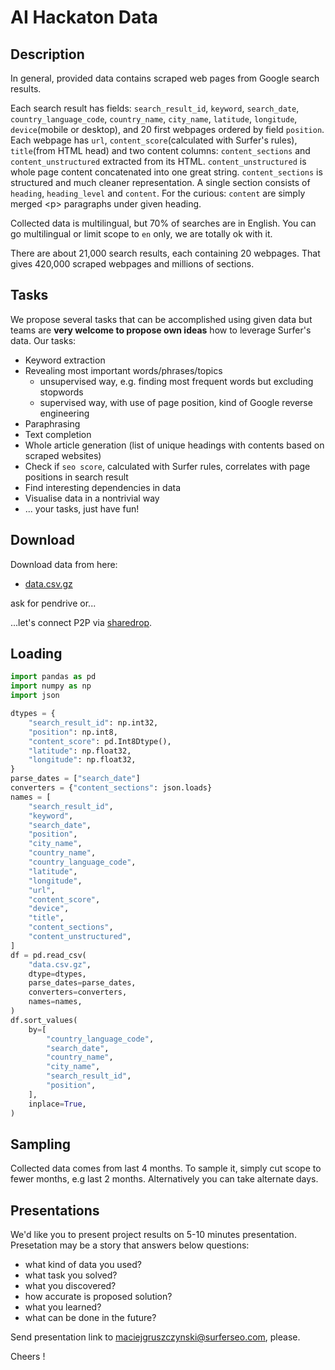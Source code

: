 # AI Hackaton Data

## Description
In general, provided data contains scraped web pages from Google search results.

Each search result has fields: `search_result_id`, `keyword`, `search_date`, `country_language_code`, `country_name`, `city_name`, `latitude`, `longitude`, `device`(mobile or desktop), and 20 first webpages ordered by field `position`. Each webpage has `url`, `content_score`(calculated with Surfer's rules), `title`(from HTML head) and two content columns: `content_sections` and `content_unstructured` extracted from its HTML. `content_unstructured` is whole page content concatenated into one great string. `content_sections` is structured and much cleaner representation. A single section consists of `heading`, `heading_level` and `content`. For the curious: `content` are simply merged \<p> paragraphs under given heading.

Collected data is multilingual, but 70% of searches are in English. You can go multilingual or limit scope to `en` only, we are totally ok with it.

There are about 21,000 search results, each containing 20 webpages. That gives 420,000 scraped webpages and millions of sections.

## Tasks
We propose several tasks that can be accomplished using given data but teams are **very welcome to propose own ideas** how to leverage Surfer's data.
Our tasks:
* Keyword extraction
* Revealing most important words/phrases/topics
  * unsupervised way, e.g. finding most frequent words but excluding stopwords
  * supervised way, with use of page position, kind of Google reverse engineering
* Paraphrasing
* Text completion
* Whole article generation (list of unique headings with contents based on scraped websites)
* Check if `seo score`, calculated with Surfer rules, correlates with page positions in search result
* Find interesting dependencies in data
* Visualise data in a nontrivial way
* ... your tasks, just have fun!
  
## Download
Download data from here:

- [data.csv.gz](https://storage.googleapis.com/pwr_hackaton/data.csv.gz)

ask for pendrive or...

...let's connect P2P via [sharedrop](https://www.sharedrop.io/).
## Loading
``` Python
import pandas as pd
import numpy as np
import json

dtypes = {
    "search_result_id": np.int32,
    "position": np.int8,
    "content_score": pd.Int8Dtype(),
    "latitude": np.float32,
    "longitude": np.float32,
}
parse_dates = ["search_date"]
converters = {"content_sections": json.loads}
names = [
    "search_result_id",
    "keyword",
    "search_date",
    "position",
    "city_name",
    "country_name",
    "country_language_code",
    "latitude",
    "longitude",
    "url",
    "content_score",
    "device",
    "title",
    "content_sections",
    "content_unstructured",
]
df = pd.read_csv(
    "data.csv.gz",
    dtype=dtypes,
    parse_dates=parse_dates,
    converters=converters,
    names=names,
)
df.sort_values(
    by=[
        "country_language_code",
        "search_date",
        "country_name",
        "city_name",
        "search_result_id",
        "position",
    ],
    inplace=True,
)
```
## Sampling
Collected data comes from last 4 months. To sample it, simply cut scope to fewer months, e.g last 2 months. Alternatively you can take alternate days.

## Presentations
We'd like you to present project results on 5-10 minutes presentation. Presetation may be a story that answers below questions:
- what kind of data you used?
- what task you solved?
- what you discovered?
- how accurate is proposed solution?
- what you learned?
- what can be done in the future?
  
Send presentation link to maciejgruszczynski@surferseo.com, please.

Cheers !